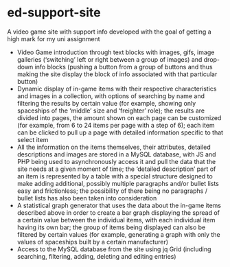 # ed-support-site
A video game site with support info developed with the goal of getting a high mark for my uni assignment

- Video Game introduction through text blocks with images, gifs, image galleries (‘switching’ left or right between a group of images) and drop-down info blocks (pushing a button from a group of buttons and thus making the site display the block of info associated with that particular button)
- Dynamic display of in-game items with their respective characteristics and images in a collection, with options of searching by name and filtering the results by certain value (for example, showing only spaceships of the ‘middle’ size and ‘freighter’ role); the results are divided into pages, the amount shown on each page can be customized (for example, from 6 to 24 items per page with a step of 6); each item can be clicked to pull up a page with detailed information specific to that select item
- All the information on the items themselves, their attributes, detailed descriptions and images are stored in a MySQL database, with JS and PHP being used to asynchronously access it and pull the data that the site needs at a given moment of time; the ‘detailed description’ part of an item is represented by a table with a special structure designed to make adding additional, possibly multiple paragraphs and/or bullet lists easy and frictionless; the possibility of there being no paragraphs / bullet lists has also been taken into consideration
- A statistical graph generator that uses the data about the in-game items described above in order to create a bar graph displaying the spread of a certain value between the individual items, with each individual item having its own bar; the group of items being displayed can also be filtered by certain values (for example, generating a graph with only the values of spaceships built by a certain manufacturer)
- Access to the MySQL database from the site using jq Grid (including searching, filtering, adding, deleting and editing entries)
